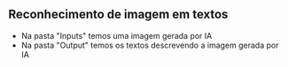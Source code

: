 ## Reconhecimento de imagem em textos 
 - Na pasta "Inputs" temos uma imagem gerada por IA
 - Na pasta "Output" temos os textos descrevendo a imagem gerada por IA



